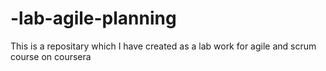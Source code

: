 # -lab-agile-planning
This is a repositary which I have created as a lab work for agile and scrum course on coursera
